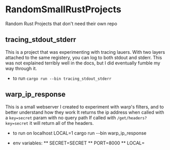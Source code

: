 # RandomSmallRustProjects
Random Rust Projects that don't need their own repo

## tracing_stdout_stderr
This is a project that was experimenting with tracing lauers.
With two layers attached to the same registery, you can log to both stdout and stderr.
This was not explained terribly well in the docs, but I did eventually fumble my way through it.

* to run
`cargo run --bin tracing_stdout_stderr`

## warp_ip_response
This is a small webserver I created to experiment with warp's filters, and to better understand how they work
It returns the ip address when called with a `key=secret` param with no query path
If called with `/get/headers?key=secret` it will return all of the headers.

* to run on localhost
LOCAL=1 cargo run --bin warp_ip_response

* env variables:
** SECRET=SECRET
** PORT=8000
** LOCAL=
